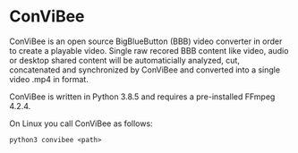 # ConViBee

ConViBee is an open source BigBlueButton (BBB) video converter in order to create a playable video. Single raw recored BBB content like video, audio or desktop shared content will be automaticially analyzed, cut, concatenated and synchronized by ConViBee and converted into a single video .mp4 in format.

ConViBee is written in Python 3.8.5 and requires a pre-installed FFmpeg 4.2.4.

On Linux you call ConViBee as follows:
```
python3 convibee <path>
```
